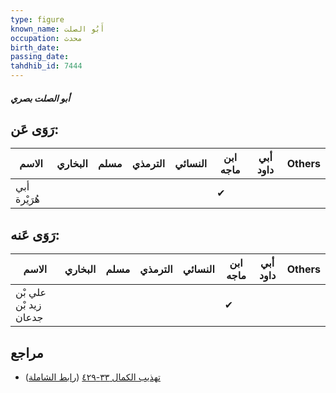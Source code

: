 ```yaml
---
type: figure
known_name: أَبُو الصلت
occupation: محدث
birth_date:
passing_date:
tahdhib_id: 7444
---
```

##### أبو الصلت بصري

## رَوَى عَن:
| الاسم        | البخاري | مسلم | الترمذي | النسائي | ابن ماجه | أبي داود | Others |
| ------------ | ------- | ---- | ------- | ------- | -------- | -------- | ------ |
| أبي هُرَيْرة |         |      |         |         | ✔        |          |        |
## رَوَى عَنه:
| الاسم                 | البخاري | مسلم | الترمذي | النسائي | ابن ماجه | أبي داود | Others |
| --------------------- | ------- | ---- | ------- | ------- | -------- | -------- | ------ |
| علي بْن زيد بْن جدعان |         |      |         |         | ✔        |          |        |
## مراجع
- [تهذيب الكمال ٣٣-٤٢٩](obsidian://open?vault=Tahdhib-al-Kamal&file=Figures/٧٤٤٤-أبو%20الصلت%20بصري) ([رابط الشاملة](https://shamela.ws/book/3722/18100))